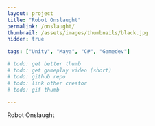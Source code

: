 ```yaml
---
layout: project
title: "Robot Onslaught"
permalink: /onslaught/
thumbnail: /assets/images/thumbnails/black.jpg
hidden: true

tags: ["Unity", "Maya", "C#", "Gamedev"]

# todo: get better thumb
# todo: get gameplay video (short)
# todo: github repo
# todo: link other creator
# todo: gif thumb

---
```


Robot Onslaught
